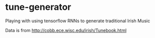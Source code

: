 # tune-generator
Playing with using tensorflow RNNs to generate traditional Irish Music

Data is from http://cobb.ece.wisc.edu/irish/Tunebook.html

